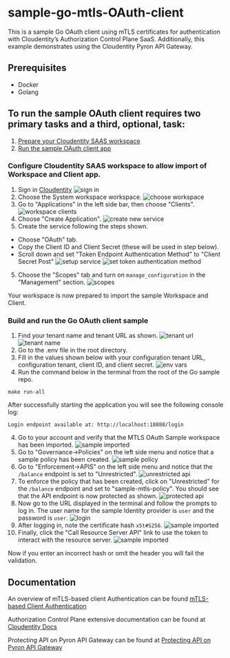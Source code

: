 # sample-go-mtls-OAuth-client

This is a sample Go OAuth client using mTLS certificates for authentication with Cloudentity’s Authorization Control Plane SaaS. Additionally, this example demonstrates 
using the Cloudentity Pyron API Gateway.

## Prerequisites

* Docker
* Golang

## To run the sample OAuth client requires two primary tasks and a third, optional, task:
1. [Prepare your Cloudentity SAAS workspace](#configure-cloudentity-saas-workspace)
2. [Run the sample OAuth client app](#build-and-run-the-go-OAuth-client-sample)

### Configure Cloudentity SAAS workspace to allow import of Workspace and Client app.
1. Sign in [Cloudentity](https://authz.cloudentity.io/)
![sign in](https://github.com/cloudentity/ce-samples-mtls-demo/blob/incr-build/sample-go-mtls-oauth-client/img/signin.png?raw=true.png|height=100px)
2. Choose the System workspace workspace.
![choose workspace](https://github.com/cloudentity/ce-samples-mtls-demo/blob/incr-build/sample-go-mtls-oauth-client/img/cswp.png?raw=true.png)
3. Go to "Applications" in the left side bar, then choose "Clients".
![workspace clients](https://github.com/cloudentity/ce-samples-mtls-demo/blob/incr-build/sample-go-mtls-oauth-client/img/cac.png?raw=true.png)
4. Choose "Create Application".
![create new service](https://github.com/cloudentity/ce-samples-mtls-demo/blob/incr-build/sample-go-mtls-oauth-client/img/createservice.png?raw=true.png)
5. Create the service following the steps shown.
  * Choose "OAuth" tab.
  * Copy the Client ID and Client Secret (these will be used in step below). 
  * Scroll down and set "Token Endpoint Authentication Method" to "Client Secret Post"
![setup service](https://github.com/cloudentity/ce-samples-mtls-demo/blob/incr-build/sample-go-mtls-oauth-client/img/setupservice.png?raw=true.png)
![set token authentication method](https://github.com/cloudentity/ce-samples-mtls-demo/blob/incr-build/sample-go-mtls-oauth-client/img/post.png?raw=true.png)
5. Choose the "Scopes" tab and turn on `manage_configuration` in the "Management" section.
![scopes](https://github.com/cloudentity/ce-samples-mtls-demo/blob/incr-build/sample-go-mtls-oauth-client/img/scopes.png?raw=true.png)


Your workspace is now prepared to import the sample Workspace and Client. 

### Build and run the Go OAuth client sample

1. Find your tenant name and tenant URL as shown.
![tenant url](https://github.com/cloudentity/ce-samples-mtls-demo/blob/incr-build/sample-go-mtls-oauth-client/img/tenant.png?raw=true.png)
![tenant name](https://github.com/cloudentity/ce-samples-mtls-demo/blob/incr-build/sample-go-mtls-oauth-client/img/tenant-name.png?raw=true.png)
2. Go to the .env file in the root directory.
3. Fill in the values shown below with your configuration tenant URL, configuration tenant, client ID, and client secret.
![env vars](https://github.com/cloudentity/ce-samples-mtls-demo/blob/incr-build/sample-go-mtls-oauth-client/img/env.png?raw=true.png)
4. Run the command below in the terminal from the root of the Go sample repo.
```
make run-all
```
After successfully starting the application you will see the following console log:

```
Login endpoint available at: http://localhost:18888/login
```

4. Go to your account and verify that the MTLS OAuth Sample workspace has been imported. 
![sample imported](https://github.com/cloudentity/ce-samples-mtls-demo/blob/incr-build/sample-go-mtls-oauth-client/img/imported.png?raw=true.png)
5. Go to "Governance->Policies" on the left side menu and notice that a sample policy has been created. 
![sample policy](https://github.com/cloudentity/ce-samples-mtls-demo/blob/incr-build/sample-go-mtls-oauth-client/img/policy.png?raw=true.png)
6. Go to "Enforcement->APIS" on the left side menu and notice that the `/balance` endpoint is set to "Unrestricted". 
![unrestricted api](https://github.com/cloudentity/ce-samples-mtls-demo/blob/incr-build/sample-go-mtls-oauth-client/img/unrestricted.png?raw=true.png)
6. To enforce the policy that has been created, click on "Unrestricted" for the `/balance` endpoint and set to "sample-mtls-policy". You should see that the API endpoint is now protected as shown. 
![protected api](https://github.com/cloudentity/ce-samples-mtls-demo/blob/incr-build/sample-go-mtls-oauth-client/img/protected.png?raw=true.png)
7. Now go to the URL displayed in the terminal and follow the prompts to log in. The user name for the sample Identity provider is `user` and the password is `user`.
![login](https://github.com/cloudentity/ce-samples-mtls-demo/blob/incr-build/sample-go-mtls-oauth-client/img/login.png?raw=true.png)
8. After logging in, note the certificate hash `x5t#S256`.
![sample imported](https://github.com/cloudentity/ce-samples-mtls-demo/blob/incr-build/sample-go-mtls-oauth-client/img/hash.png?raw=true.png)
9. Finally, click the "Call Resource Server API" link to use the token to interact with the resource server. 
![sample imported](https://github.com/cloudentity/ce-samples-mtls-demo/blob/incr-build/sample-go-mtls-oauth-client/img/valid.png?raw=true.png)


Now if you enter an incorrect hash or omit the header you will fail the validation.

## Documentation

An overview of mTLS-based client Authentication can be found
[mTLS-based Client Authentication](https://docs.authorization.cloudentity.com/features/OAuth/client_auth/tls_client_auth/?q=mtls)

Authorization Control Plane extensive documentation can be found at [Cloudentity Docs](https://docs.authorization.cloudentity.com/)

Protecting API on Pyron API Gateway can be found at [Protecting API on Pyron API Gateway](https://docs.authorization.cloudentity.com/guides/developer/protect/pyron/pyron/?q=pyron)